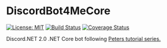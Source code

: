# DiscordBot4MeCore
[![License: MIT](https://img.shields.io/badge/License-MIT-yellow.svg)](https://opensource.org/licenses/MIT)
[![Build Status](https://travis-ci.org/SpaceBeeGaming/DiscordBot4MeCore.svg?branch=master)](https://travis-ci.org/SpaceBeeGaming/DiscordBot4MeCore)
[![Coverage Status](https://coveralls.io/repos/github/SpaceBeeGaming/DiscordBot4MeCore/badge.svg?branch=master)](https://coveralls.io/github/SpaceBeeGaming/DiscordBot4MeCore?branch=master)

Discord.NET 2.0 .NET Core bot following [Peters tutorial series.](https://www.youtube.com/playlist?list=PLwmVCZVHfSkEb_AbDOzhV-A4_zol2CpeH)
